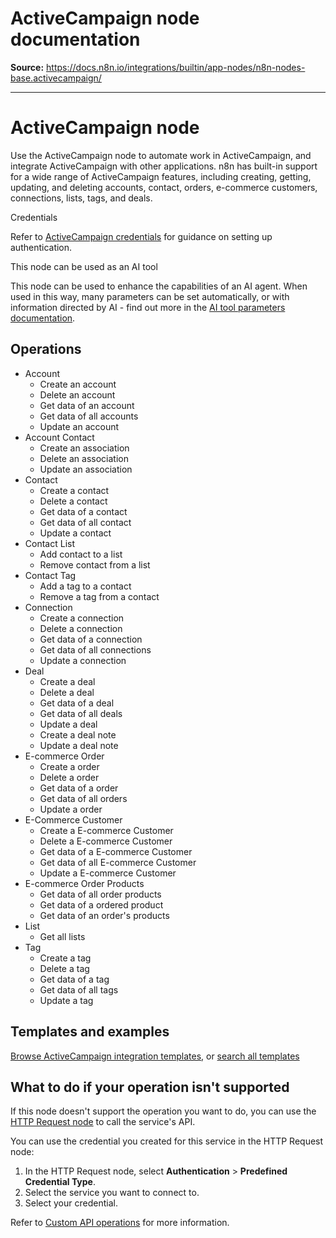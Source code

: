 # ActiveCampaign node documentation

**Source:** https://docs.n8n.io/integrations/builtin/app-nodes/n8n-nodes-base.activecampaign/

---

# ActiveCampaign node

Use the ActiveCampaign node to automate work in ActiveCampaign, and integrate ActiveCampaign with other applications. n8n has built-in support for a wide range of ActiveCampaign features, including creating, getting, updating, and deleting accounts, contact, orders, e-commerce customers, connections, lists, tags, and deals.

Credentials

Refer to [ActiveCampaign credentials](../../credentials/activecampaign/) for guidance on setting up authentication.

This node can be used as an AI tool

This node can be used to enhance the capabilities of an AI agent. When used in this way, many parameters can be set automatically, or with information directed by AI - find out more in the [AI tool parameters documentation](../../../../advanced-ai/examples/using-the-fromai-function/).

## Operations

- Account
  - Create an account
  - Delete an account
  - Get data of an account
  - Get data of all accounts
  - Update an account
- Account Contact
  - Create an association
  - Delete an association
  - Update an association
- Contact
  - Create a contact
  - Delete a contact
  - Get data of a contact
  - Get data of all contact
  - Update a contact
- Contact List
  - Add contact to a list
  - Remove contact from a list
- Contact Tag
  - Add a tag to a contact
  - Remove a tag from a contact
- Connection
  - Create a connection
  - Delete a connection
  - Get data of a connection
  - Get data of all connections
  - Update a connection
- Deal
  - Create a deal
  - Delete a deal
  - Get data of a deal
  - Get data of all deals
  - Update a deal
  - Create a deal note
  - Update a deal note
- E-commerce Order
  - Create a order
  - Delete a order
  - Get data of a order
  - Get data of all orders
  - Update a order
- E-Commerce Customer
  - Create a E-commerce Customer
  - Delete a E-commerce Customer
  - Get data of a E-commerce Customer
  - Get data of all E-commerce Customer
  - Update a E-commerce Customer
- E-commerce Order Products
  - Get data of all order products
  - Get data of a ordered product
  - Get data of an order's products
- List
  - Get all lists
- Tag
  - Create a tag
  - Delete a tag
  - Get data of a tag
  - Get data of all tags
  - Update a tag

## Templates and examples

[Browse ActiveCampaign integration templates](https://n8n.io/integrations/activecampaign/), or [search all templates](https://n8n.io/workflows/)

## What to do if your operation isn't supported

If this node doesn't support the operation you want to do, you can use the [HTTP Request node](../../core-nodes/n8n-nodes-base.httprequest/) to call the service's API.

You can use the credential you created for this service in the HTTP Request node:

1. In the HTTP Request node, select **Authentication** > **Predefined Credential Type**.
2. Select the service you want to connect to.
3. Select your credential.

Refer to [Custom API operations](../../../custom-operations/) for more information.
